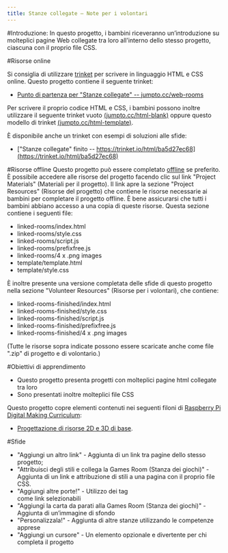 ```yaml
---
title: Stanze collegate – Note per i volontari
---
```


#Introduzione:
In questo progetto, i bambini riceveranno un’introduzione su molteplici pagine Web collegate tra loro all’interno dello stesso progetto, ciascuna con il proprio file CSS. 


#Risorse online

Si consiglia di utilizzare [trinket](https://trinket.io/) per scrivere in linguaggio HTML e CSS online. Questo progetto contiene il seguente trinket:

+ [Punto di partenza per "Stanze collegate" -- jumpto.cc/web-rooms](http://jumpto.cc/web-rooms)

Per scrivere il proprio codice HTML e CSS, i bambini possono inoltre utilizzare il seguente trinket vuoto [(jumpto.cc/html-blank)](http://jumpto.cc/html-blank) oppure questo modello di trinket [(jumpto.cc/html-template)](http://jumpto.cc/html-template).

È disponibile anche un trinket con esempi di soluzioni alle sfide:

+ ["Stanze collegate" finito -- https://trinket.io/html/ba5d27ec68](https://trinket.io/html/ba5d27ec68)

#Risorse offline
Questo progetto può essere completato [offline](https://www.codeclubprojects.org/en-GB/resources/webdev-working-offline/) se preferito. È possibile accedere alle risorse del progetto facendo clic sul link "Project Materials" (Materiali per il progetto). Il link apre la sezione "Project Resources" (Risorse del progetto) che contiene le risorse necessarie ai bambini per completare il progetto offline. È bene assicurarsi che tutti i bambini abbiano accesso a una copia di queste risorse. Questa sezione contiene i seguenti file:

+ linked-rooms/index.html
+ linked-rooms/style.css
+ linked-rooms/script.js
+ linked-rooms/prefixfree.js
+ linked-rooms/4 x .png images
+ template/template.html
+ template/style.css

È inoltre presente una versione completata delle sfide di questo progetto nella sezione "Volunteer Resources" (Risorse per i volontari), che contiene:

+ linked-rooms-finished/index.html
+ linked-rooms-finished/style.css
+ linked-rooms-finished/script.js
+ linked-rooms-finished/prefixfree.js
+ linked-rooms-finished/4 x .png images

(Tutte le risorse sopra indicate possono essere scaricate anche come file ".zip" di progetto e di volontario.)

#Obiettivi di apprendimento
+ Questo progetto presenta progetti con molteplici pagine html collegate tra loro
+ Sono presentati inoltre molteplici file CSS

Questo progetto copre elementi contenuti nei seguenti filoni di [Raspberry Pi Digital Making Curriculum](http://rpf.io/curriculum):

+ [Progettazione di risorse 2D e 3D di base](https://www.raspberrypi.org/curriculum/design/creator).

#Sfide
+ "Aggiungi un altro link" - Aggiunta di un link tra pagine dello stesso progetto;
+ "Attribuisci degli stili e collega la Games Room (Stanza dei giochi)" - Aggiunta di un link e attribuzione di stili a una pagina con il proprio file CSS. 
+ "Aggiungi altre porte!" - Utilizzo dei tag <div> come link selezionabili
+ "Aggiungi la carta da parati alla Games Room (Stanza dei giochi)" - Aggiunta di un’immagine di sfondo
+ "Personalizzala!" - Aggiunta di altre stanze utilizzando le competenze apprese
+ "Aggiungi un cursore" - Un elemento opzionale e divertente per chi completa il progetto

